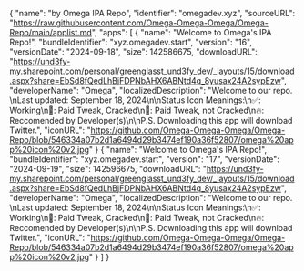 {
  "name": "by Omega IPA Repo",
  "identifier": "omegadev.xyz",
  "sourceURL": "https://raw.githubusercontent.com/Omega-Omega-Omega/Omega-Repo/main/applist.md",
  "apps": [
    {
      "name": "Welcome to Omega's IPA Repo!",
      "bundleIdentifier": "xyz.omegadev.start",
      "version": "16",
      "versionDate": "2024-09-18",
      "size": 142586675,
      "downloadURL": "https://und3fy-my.sharepoint.com/personal/greenglasst_und3fy_dev/_layouts/15/download.aspx?share=EbSd8fQedLhBjFDPNbAHX6ABNtd4q_8yusax24A2sypEzw",
      "developerName": "Omega",
      "localizedDescription": "Welcome to our repo. \nLast updated: September 18, 2024\n\nStatus Icon Meanings:\n✅: Working\n🌟: Paid Tweak, Cracked\n💸: Paid Tweak, not Cracked\n🔥: Reccomended by Developer(s)\n\nP.S. Downloading this app will download Twitter.",
      "iconURL": "https://github.com/Omega-Omega-Omega/Omega-Repo/blob/546334a07b2d1a6494d29b3474ef190a36f52807/omega%20app%20icon%20v2.jpg"
    }
    {
      "name": "Welcome to Omega's IPA Repo!",
      "bundleIdentifier": "xyz.omegadev.start",
      "version": "17",
      "versionDate": "2024-09-19",
      "size": 142596675,
      "downloadURL": "https://und3fy-my.sharepoint.com/personal/greenglasst_und3fy_dev/_layouts/15/download.aspx?share=EbSd8fQedLhBjFDPNbAHX6ABNtd4q_8yusax24A2sypEzw",
      "developerName": "Omega",
      "localizedDescription": "Welcome to our repo. \nLast updated: September 18, 2024\n\nStatus Icon Meanings:\n✅: Working\n🌟: Paid Tweak, Cracked\n💸: Paid Tweak, not Cracked\n🔥: Reccomended by Developer(s)\n\nP.S. Downloading this app will download Twitter.",
      "iconURL": "https://github.com/Omega-Omega-Omega/Omega-Repo/blob/546334a07b2d1a6494d29b3474ef190a36f52807/omega%20app%20icon%20v2.jpg"
    }
  ]
}

